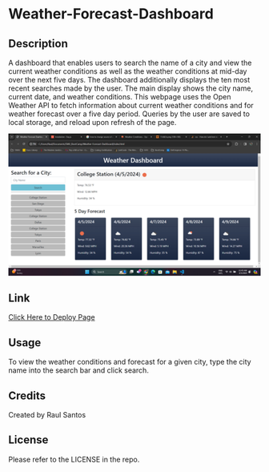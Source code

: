 # Weather-Forecast-Dashboard

## Description

A dashboard that enables users to search the name of a city and view the current weather conditions as well as the weather conditions at mid-day over the next five days. The dashboard additionally displays the ten most recent searches made by the user. The main display shows the city name, current date, and weather conditions. This webpage uses the Open Weather API to fetch information about current weather conditions and for weather forecast over a five day period. Queries by the user are saved to local storage, and reload upon refresh of the page.

![Screenshot of the deployed website.](./assets/images/deployed-site-screenshot.png)

## Link

[Click Here to Deploy Page]()

## Usage

To view the weather conditions and forecast for a given city, type the city name into the search bar and click search.

## Credits

Created by Raul Santos

## License

Please refer to the LICENSE in the repo.
